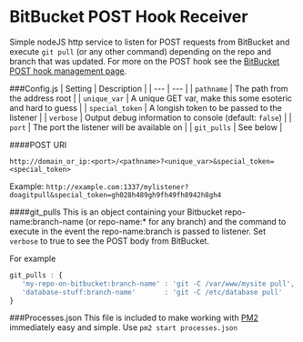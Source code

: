 BitBucket POST Hook Receiver
============================

Simple nodeJS http service to listen for POST requests from BitBucket and execute `git pull` (or any other command) depending on the repo and branch that was updated. For more on the POST hook see the [BitBucket POST hook management page](https://confluence.atlassian.com/display/BITBUCKET/POST+hook+management).

###Config.js
| Setting | Description |
| --- | --- |
| `pathname` | The path from the address root |
| `unique_var` | A unique GET var, make this some esoteric and hard to guess |
| `special_token` | A longish token to be passed to the listener |
| `verbose` | Output debug information to console (default: `false`) |
| `port` | The port the listener will be available on |
| `git_pulls` | See below |

####POST URI

`http://domain_or_ip:<port>/<pathname>?<unique_var>&special_token=<special_token>`

Example:
`http://example.com:1337/mylistener?doagitpull&special_token=gh028h489gh9fh49fh8942h8gh4`

####git_pulls
This is an object containing your Bitbucket repo-name:branch-name (or repo-name:* for any branch) and the command to execute in the event the repo-name:branch is passed to listener. Set `verbose` to true to see the POST body from BitBucket.

For example

```javascript
git_pulls : {
   'my-repo-on-bitbucket:branch-name' : 'git -C /var/www/mysite pull',
   'database-stuff:branch-name'       : 'git -C /etc/database pull'
}
```

###Processes.json
This file is included to make working with [PM2](https://github.com/Unitech/pm2) immediately easy and simple. Use `pm2 start processes.json`
